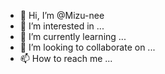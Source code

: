 - 👋 Hi, I’m @Mizu-nee
- 👀 I’m interested in ...
- 🌱 I’m currently learning ...
- 💞️ I’m looking to collaborate on ...
- 📫 How to reach me ...

<!---
Mizu-nee/Mizu-nee is a ✨ special ✨ repository because its `README.md` (this file) appears on your GitHub profile.
You can click the Preview link to take a look at your changes.
--->
